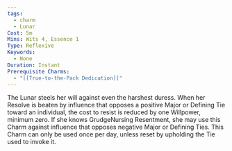 ```yaml
---
tags:
  - charm
  - Lunar
Cost: 5m
Mins: Wits 4, Essence 1
Type: Reflexive
Keywords:
  - None
Duration: Instant
Prerequisite Charms:
  - "[[True-to-the-Pack Dedication]]"
---
```

The Lunar steels her will against even the harshest duress. When her Resolve is beaten by influence that opposes a positive Major or Defining Tie toward an individual, the cost to resist is reduced by one Willpower, minimum zero. If she knows GrudgeNursing Resentment, she may use this Charm against influence that opposes negative Major or Defining Ties. This Charm can only be used once per day, unless reset by upholding the Tie used to invoke it.